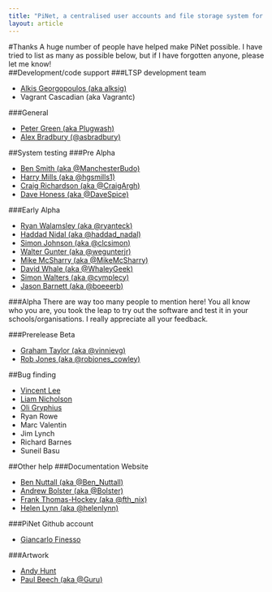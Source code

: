 ```yaml
---
title: "PiNet, a centralised user accounts and file storage system for a Raspberry Pi classroom."
layout: article
---
```


#Thanks
A huge number of people have helped make PiNet possible. I have tried to list as many as possible below, but if I have forgotten anyone, please let me know!   
##Development/code support
###LTSP development team
- [Alkis Georgopoulos (aka alksig)](https://wiki.ubuntu.com/AlkisGeorgopoulos)
- Vagrant Cascadian (aka Vagrantc)   

###General
- [Peter Green (aka Plugwash)](http://www.p10link.net/plugwash/)
- [Alex Bradbury (@asbradbury)](https://twitter.com/asbradbury)

##System testing
###Pre Alpha
   
- [Ben Smith (aka @ManchesterBudo)](https://twitter.com/ManchesterBudo)
- [Harry Mills (aka @hgsmills1)](https://twitter.com/hgsmills1)
- [Craig Richardson (aka @CraigArgh)](https://twitter.com/CraigArgh)
- [Dave Honess (aka @DaveSpice)](https://twitter.com/dave_spice)

###Early Alpha
   
- [Ryan Walamsley (aka @ryanteck)](https://twitter.com/ryanteck)
- [Haddad Nidal (aka @haddad_nadal)](https://twitter.com/haddad_nidal)
- [Simon Johnson (aka @clcsimon)](https://twitter.com/clcsimon)
- [Walter Gunter (aka @wegunterjr)](https://twitter.com/wegunterjr)
- [Mike McSharry (aka @MikeMcSharry)](https://twitter.com/MikeMcSharry) 
- [David Whale (aka @WhaleyGeek)](https://twitter.com/whaleygeek)
- [Simon Walters (aka @cymplecy)](https://twitter.com/cymplecy)
- [Jason Barnett (aka @boeeerb)](https://twitter.com/boeeerb)

###Alpha
There are way too many people to mention here! You all know who you are, you took the leap to try out the software and test it in your schools/organisations. I really appreciate all your feedback.

###Prerelease Beta
- [Graham Taylor (aka @vinnievg)](https://twitter.com/vinnievg)
- [Rob Jones (aka @robjones_cowley)](https://twitter.com/robjones_cowley)

##Bug finding
 - [Vincent Lee](https://vlee.me/)
 - [Liam Nicholson](http://lia.mn/)
 - [Oli Gryphius](http://fuglu.org/)
 - Ryan Rowe
 - Marc Valentin
 - Jim Lynch
 - Richard Barnes
 - Suneil Basu
 
##Other help
###Documentation Website
- [Ben Nuttall (aka @Ben_Nuttall)](https://twitter.com/ben_nuttall)
- [Andrew Bolster (aka @Bolster)](https://twitter.com/bolster)
- [Frank Thomas-Hockey (aka @fth_nix)](https://twitter.com/fth_nix)
- [Helen Lynn (aka @helenlynn)](https://twitter.scom/helenlynn)

###PiNet Github account
- [Giancarlo Finesso](http://www.pinet.it/index.php/it/)

###Artwork
- [Andy Hunt](http://www.andyhunt.com/)
- [Paul Beech (aka @Guru)](https://twitter.com/guru)
